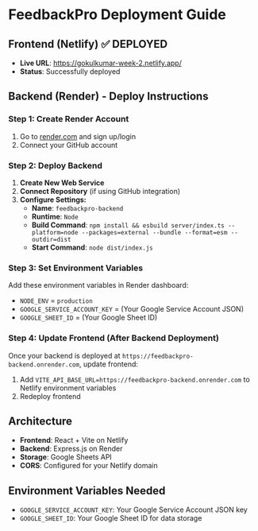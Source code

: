 # FeedbackPro Deployment Guide

## Frontend (Netlify) ✅ DEPLOYED
- **Live URL**: https://gokulkumar-week-2.netlify.app/
- **Status**: Successfully deployed

## Backend (Render) - Deploy Instructions

### Step 1: Create Render Account
1. Go to [render.com](https://render.com) and sign up/login
2. Connect your GitHub account

### Step 2: Deploy Backend
1. **Create New Web Service**
2. **Connect Repository** (if using GitHub integration)
3. **Configure Settings:**
   - **Name**: `feedbackpro-backend`
   - **Runtime**: `Node`
   - **Build Command**: `npm install && esbuild server/index.ts --platform=node --packages=external --bundle --format=esm --outdir=dist`
   - **Start Command**: `node dist/index.js`

### Step 3: Set Environment Variables
Add these environment variables in Render dashboard:
- `NODE_ENV` = `production`
- `GOOGLE_SERVICE_ACCOUNT_KEY` = (Your Google Service Account JSON)
- `GOOGLE_SHEET_ID` = (Your Google Sheet ID)

### Step 4: Update Frontend (After Backend Deployment)
Once your backend is deployed at `https://feedbackpro-backend.onrender.com`, update frontend:
1. Add `VITE_API_BASE_URL=https://feedbackpro-backend.onrender.com` to Netlify environment variables
2. Redeploy frontend

## Architecture
- **Frontend**: React + Vite on Netlify
- **Backend**: Express.js on Render  
- **Storage**: Google Sheets API
- **CORS**: Configured for your Netlify domain

## Environment Variables Needed
- `GOOGLE_SERVICE_ACCOUNT_KEY`: Your Google Service Account JSON key
- `GOOGLE_SHEET_ID`: Your Google Sheet ID for data storage